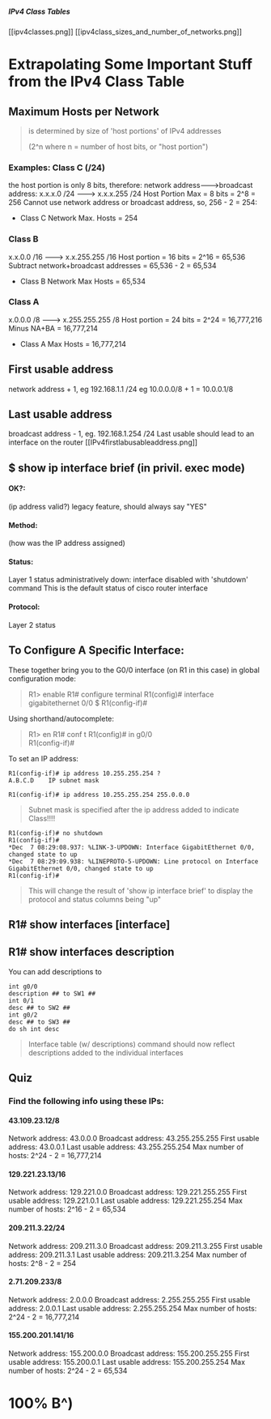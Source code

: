 ##### IPv4 Class Tables
[[ipv4classes.png]] 
[[ipv4class_sizes_and_number_of_networks.png]]
# Extrapolating Some Important Stuff from the IPv4 Class Table
## Maximum Hosts per Network
>is determined by size of 'host portions' of IPv4 addresses
>
>(2^n where n = number of host bits, or "host portion")
### Examples: Class C (/24)
the host portion is only 8 bits, therefore:
network address--->broadcast address:
x.x.x.0 /24 ---> x.x.x.255 /24
Host Portion Max = 8 bits = 2^8 = 256
Cannot use network address or broadcast address, so, 256 - 2 = 254:
- Class C Network Max. Hosts = 254
### Class B
x.x.0.0 /16 ---> x.x.255.255 /16
Host portion = 16 bits = 2^16 = 65,536
Subtract network+broadcast addresses = 65,536 - 2 = 65,534
- Class B Network Max Hosts = 65,534
### Class A
x.0.0.0 /8 ---> x.255.255.255 /8
Host portion = 24 bits = 2^24 = 16,777,216
Minus NA+BA = 16,777,214
- Class A Max Hosts = 16,777,214
## First usable address
network address + 1, eg 192.168.1.1  /24
eg 10.0.0.0/8 + 1 = 10.0.0.1/8 
## Last usable address
broadcast address -  1, eg. 192.168.1.254  /24
Last usable should lead to an interface on the router
[[IPv4firstlabusableaddress.png]]
## $ show ip interface brief (in privil. exec mode)
#### OK?:
(ip address valid?)
legacy feature, should always say "YES"
#### Method:
(how was the IP address assigned)
#### Status:
Layer 1 status
administratively down: interface disabled with 'shutdown' command
This is the default status of cisco router interface
#### Protocol:
Layer 2 status
## To Configure A Specific Interface:
These together bring you to the G0/0 interface (on R1 in this case) in global configuration mode:
>R1>                            enable
>R1#                            configure terminal
>R1(config)#               interface gigabitethernet 0/0
>$ R1(config-if)#

Using shorthand/autocomplete:
>R1>                            en
>R1#                            conf t
>R1(config)#               in g0/0  
>R1(config-if)#

To set an IP address:
```
R1(config-if)# ip address 10.255.255.254 ?
A.B.C.D    IP subnet mask

R1(config-if)# ip address 10.255.255.254 255.0.0.0
```
>Subnet mask is specified after the ip address added to indicate Class!!!!
```
R1(config-if)# no shutdown
R1(config-if)# 
*Dec  7 08:29:08.937: %LINK-3-UPDOWN: Interface GigabitEthernet 0/0, changed state to up
*Dec  7 08:29:09.938: %LINEPROTO-5-UPDOWN: Line protocol on Interface GigabitEthernet 0/0, changed state to up
R1(config-if)# 
```
>This will change the result of 'show ip interface brief' to display the protocol and status columns being "up"
## R1# show interfaces [interface]
## R1# show interfaces description
You can add descriptions to 
```
int g0/0
description ## to SW1 ##
int 0/1
desc ## to SW2 ##
int g0/2
desc ## to SW3 ##
do sh int desc
```
>Interface table (w/ descriptions) command should now reflect descriptions added to the individual interfaces
## Quiz
### Find the following info using these IPs:
#### 43.109.23.12/8
Network address: 43.0.0.0
Broadcast address: 43.255.255.255
First usable address: 43.0.0.1
Last usable address: 43.255.255.254
Max number of hosts: 2^24 - 2 = 16,777,214
#### 129.221.23.13/16
Network address: 129.221.0.0
Broadcast address: 129.221.255.255
First usable address: 129.221.0.1
Last usable address: 129.221.255.254
Max number of hosts: 2^16 - 2 = 65,534
#### 209.211.3.22/24
Network address: 209.211.3.0
Broadcast address: 209.211.3.255
First usable address: 209.211.3.1
Last usable address: 209.211.3.254
Max number of hosts: 2^8 - 2 = 254
#### 2.71.209.233/8
Network address: 2.0.0.0
Broadcast address: 2.255.255.255
First usable address: 2.0.0.1
Last usable address: 2.255.255.254
Max number of hosts: 2^24 - 2 = 16,777,214
#### 155.200.201.141/16
Network address: 155.200.0.0
Broadcast address: 155.200.255.255
First usable address: 155.200.0.1
Last usable address: 155.200.255.254
Max number of hosts: 2^24 - 2 = 65,534
# 100% B^)